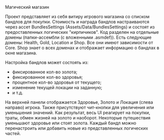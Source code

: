 Магический магазин

Проект представляет из себя витиру игрового магазина со списком бандлов для покупки.
Стоимость и награда бандлов настраиваются через ассет BundlesSettings (Assets/Data/BundlesSettings) и состоят из предоставленных логических "кирпичиков".
Код разделен на отдельные домены (папки-ассембли (с вложенными .asmdef)). Есть следующие домены: Health, Gold, Location и Shop. Все они имеют зависимости от Core. Shop знает о всех доменах и отображает информацию о бандлах в окне магазина. 

Настройка бандлов может состоять из:
- фиксированное кол-во золота;
- фиксированное кол-во здоровья;
- процентное кол-во здоровья от текущего;
- изменение текущей локации на заданную;
- и т.д.
  
На верхней панели отображается Здоровье, Золото и Локация (слева направо) игрока. Также присутствуют чит-кнопки для увеличения или уменьшения значений.
Как результат, весь UI реагирует на покупки, траты, обмен жизней на золото и наоборот. Некоторые путешествия уменьшают здоровье или стоят золота.
Каждый бандл можно перенастроить или добавить новые из представленных логических частей.
